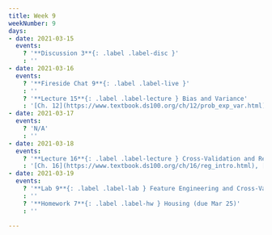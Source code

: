 ```yaml
---
title: Week 9
weekNumber: 9
days:
- date: 2021-03-15
  events:
    ? '**Discussion 3**{: .label .label-disc }'
    : ''
- date: 2021-03-16
  events:
    ? '**Fireside Chat 9**{: .label .label-live }'
    : ''
    ? '**Lecture 15**{: .label .label-lecture } Bias and Variance'
    : '[Ch. 12](https://www.textbook.ds100.org/ch/12/prob_exp_var.html), [15.1-15.2](https:/www.textbook.ds100.org/ch/15/bias_risk.html)'
- date: 2021-03-17
  events:
    ? 'N/A'
    : ''
- date: 2021-03-18
  events:
    ? '**Lecture 16**{: .label .label-lecture } Cross-Validation and Regularization'
    : '[Ch. 16](https://www.textbook.ds100.org/ch/16/reg_intro.html), [Ch. 15.3](https://www.textbook.ds100.org/ch/15/bias_cv.html)'
- date: 2021-03-19
  events:
    ? '**Lab 9**{: .label .label-lab } Feature Engineering and Cross-Validation (due Mar 25)'
    : ''
    ? '**Homework 7**{: .label .label-hw } Housing (due Mar 25)'
    : ''

---
```

